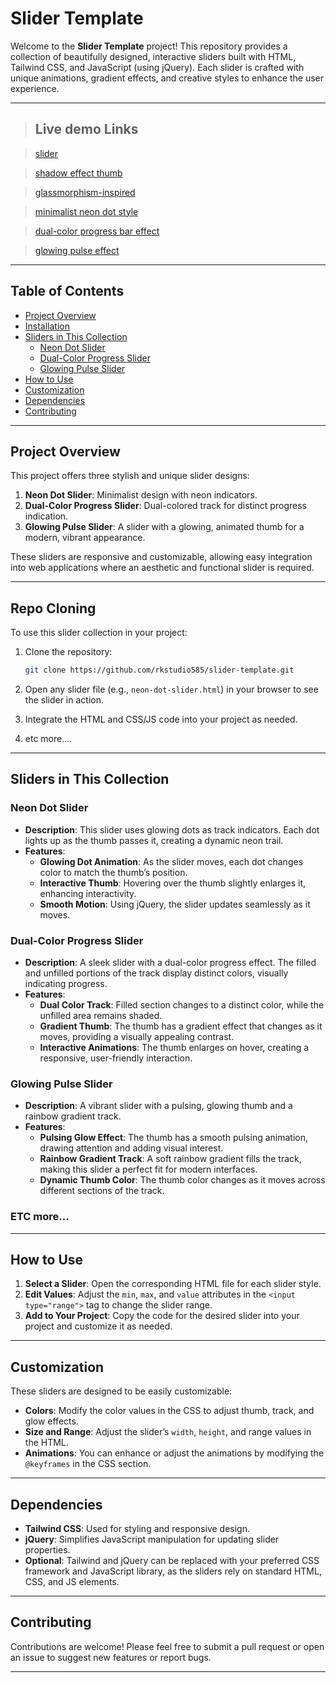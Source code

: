 # Slider Template

Welcome to the **Slider Template** project! This repository provides a collection of beautifully designed, interactive sliders built with HTML, Tailwind CSS, and JavaScript (using jQuery). Each slider is crafted with unique animations, gradient effects, and creative styles to enhance the user experience.

---
> ## Live demo Links

 > [slider](https://slider-template.vercel.app)

 > [shadow effect thumb](https://slider-template.vercel.app/index2.html)

 > [glassmorphism-inspired](https://slider-template.vercel.app/index3.html)

 > [minimalist neon dot style](https://slider-template.vercel.app/index4.html)

 > [dual-color progress bar effect](https://slider-template.vercel.app/index5.html)

 > [glowing pulse effect](https://slider-template.vercel.app/index6.html)

---
## Table of Contents
- [Project Overview](#project-overview)
- [Installation](#installation)
- [Sliders in This Collection](#sliders-in-this-collection)
  - [Neon Dot Slider](#neon-dot-slider)
  - [Dual-Color Progress Slider](#dual-color-progress-slider)
  - [Glowing Pulse Slider](#glowing-pulse-slider)
- [How to Use](#how-to-use)
- [Customization](#customization)
- [Dependencies](#dependencies)
- [Contributing](#contributing)

---
## Project Overview
This project offers three stylish and unique slider designs:
1. **Neon Dot Slider**: Minimalist design with neon indicators.
2. **Dual-Color Progress Slider**: Dual-colored track for distinct progress indication.
3. **Glowing Pulse Slider**: A slider with a glowing, animated thumb for a modern, vibrant appearance.

These sliders are responsive and customizable, allowing easy integration into web applications where an aesthetic and functional slider is required.

---
## Repo Cloning
To use this slider collection in your project:
1. Clone the repository:
   ```bash
   git clone https://github.com/rkstudio585/slider-template.git
   ```
2. Open any slider file (e.g., `neon-dot-slider.html`) in your browser to see the slider in action.

3. Integrate the HTML and CSS/JS code into your project as needed.

4. etc more....

---
## Sliders in This Collection

### Neon Dot Slider
- **Description**: This slider uses glowing dots as track indicators. Each dot lights up as the thumb passes it, creating a dynamic neon trail.
- **Features**:
  - **Glowing Dot Animation**: As the slider moves, each dot changes color to match the thumb’s position.
  - **Interactive Thumb**: Hovering over the thumb slightly enlarges it, enhancing interactivity.
  - **Smooth Motion**: Using jQuery, the slider updates seamlessly as it moves.
  
### Dual-Color Progress Slider
- **Description**: A sleek slider with a dual-color progress effect. The filled and unfilled portions of the track display distinct colors, visually indicating progress.
- **Features**:
  - **Dual Color Track**: Filled section changes to a distinct color, while the unfilled area remains shaded.
  - **Gradient Thumb**: The thumb has a gradient effect that changes as it moves, providing a visually appealing contrast.
  - **Interactive Animations**: The thumb enlarges on hover, creating a responsive, user-friendly interaction.

### Glowing Pulse Slider
- **Description**: A vibrant slider with a pulsing, glowing thumb and a rainbow gradient track.
- **Features**:
  - **Pulsing Glow Effect**: The thumb has a smooth pulsing animation, drawing attention and adding visual interest.
  - **Rainbow Gradient Track**: A soft rainbow gradient fills the track, making this slider a perfect fit for modern interfaces.
  - **Dynamic Thumb Color**: The thumb color changes as it moves across different sections of the track.

### ETC more...

---
## How to Use
1. **Select a Slider**: Open the corresponding HTML file for each slider style.
2. **Edit Values**: Adjust the `min`, `max`, and `value` attributes in the `<input type="range">` tag to change the slider range.
3. **Add to Your Project**: Copy the code for the desired slider into your project and customize it as needed.

---
## Customization
These sliders are designed to be easily customizable:
- **Colors**: Modify the color values in the CSS to adjust thumb, track, and glow effects.
- **Size and Range**: Adjust the slider’s `width`, `height`, and range values in the HTML.
- **Animations**: You can enhance or adjust the animations by modifying the `@keyframes` in the CSS section.

---
## Dependencies
- **Tailwind CSS**: Used for styling and responsive design.
- **jQuery**: Simplifies JavaScript manipulation for updating slider properties.
- **Optional**: Tailwind and jQuery can be replaced with your preferred CSS framework and JavaScript library, as the sliders rely on standard HTML, CSS, and JS elements.

---
## Contributing
Contributions are welcome! Please feel free to submit a pull request or open an issue to suggest new features or report bugs.

---
